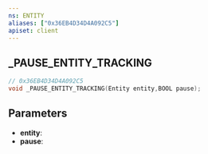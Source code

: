 ```yaml
---
ns: ENTITY
aliases: ["0x36EB4D34D4A092C5"]
apiset: client
---
```

## _PAUSE_ENTITY_TRACKING

```c
// 0x36EB4D34D4A092C5
void _PAUSE_ENTITY_TRACKING(Entity entity,BOOL pause);
```


## Parameters
* **entity**:
* **pause**:



